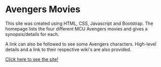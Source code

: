 # Avengers Movies

This site was created using HTML, CSS, Javascript and Bootstrap. The homepage lists the four different MCU Avengers movies and gives a synopsis/details for each.

A link can also be followed to see some Avengers characters. High-level details and a link to their respective wiki's are also provided.

[Click here to see the site!](https://ericgbanta.github.io/AvengersMovies)
